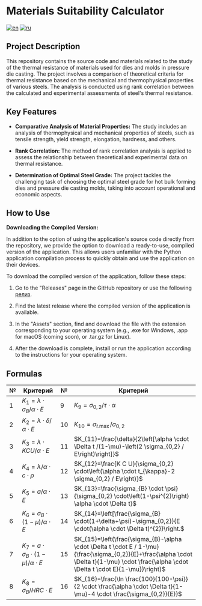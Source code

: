 # Materials Suitability Calculator

[![en](https://img.shields.io/badge/lang-en-red.svg)](https://github.com/teslaproduuction/Materials_Suitability_Calculator/blob/master/README_EN.md)
[![ru](https://img.shields.io/badge/lang-ru-yellow.svg)](https://github.com/teslaproduuction/Materials_Suitability_Calculator/blob/master/README.md)

## Project Description

This repository contains the source code and materials related to the study of the thermal resistance of materials used for dies and molds in pressure die casting. The project involves a comparison of theoretical criteria for thermal resistance based on the mechanical and thermophysical properties of various steels. The analysis is conducted using rank correlation between the calculated and experimental assessments of steel's thermal resistance.

## Key Features

- **Comparative Analysis of Material Properties:** The study includes an analysis of thermophysical and mechanical properties of steels, such as tensile strength, yield strength, elongation, hardness, and others.

- **Rank Correlation:** The method of rank correlation analysis is applied to assess the relationship between theoretical and experimental data on thermal resistance.

- **Determination of Optimal Steel Grade:** The project tackles the challenging task of choosing the optimal steel grade for hot bulk forming dies and pressure die casting molds, taking into account operational and economic aspects.

## How to Use

**Downloading the Compiled Version:**

In addition to the option of using the application's source code directly from the repository, we provide the option to download a ready-to-use, compiled version of the application. This allows users unfamiliar with the Python application compilation process to quickly obtain and use the application on their devices.

To download the compiled version of the application, follow these steps:

1. Go to the "Releases" page in the GitHub repository or use the following [релиз](https://github.com/teslaproduuction/Materials_Suitability_Calculator/releases).

2. Find the latest release where the compiled version of the application is available.

3. In the "Assets" section, find and download the file with the extension corresponding to your operating system (e.g., .exe for Windows, .app for macOS (coming soon), or .tar.gz for Linux).

4. After the download is complete, install or run the application according to the instructions for your operating system.

## Formulas

| № | Критерий | № | Критерий |
|---|----------|---|----------|
| 1 | $K_{1}=\lambda \cdot \sigma_{B} / \alpha \cdot E$ | 9 | $K_{9}=\sigma_{0,2} / \tau \cdot \alpha$ |
| 2 | $K_{2}=\lambda \cdot \delta / \alpha \cdot E$ | 10 | $K_{10}=\sigma_{t . \max } / \sigma_{0,2}$ |
| 3 | $K_{3}=\lambda \cdot K C U / \alpha \cdot E$ | 11 | $K_{11}=\frac{\delta}{2\left[\alpha \cdot \Delta t /(1-\mu)-\left(2 \sigma_{0,2} / E\right)\right]}$ |
| 4 | $K_{4}=\lambda / \alpha \cdot c \cdot \rho$ | 12 | $K_{12}=\frac{K C U}{\sigma_{0,2} \cdot\left(\alpha \cdot t_{\kappa}-2 \sigma_{0,2} / E\right)}$ |
| 5 | $K_{5}=a / \alpha \cdot E$ | 13 | $K_{13}=\frac{\sigma_{B} \cdot \psi}{\sigma_{0,2} \cdot\left(1-\psi^{2}\right) \alpha \cdot \Delta t}$ |
| 6 | $K_{6}=\sigma_{B} \cdot(1-\mu) / \alpha \cdot E$ | 14 | $K_{14}=\left[\frac{\sigma_{B} \cdot(1+\delta+\psi)-\sigma_{0,2}}{E \cdot(\alpha \cdot \Delta t)^{2}}\right.$ |
| 7 | $K_{7}=a \cdot \sigma_{B} \cdot(1-\mu) / \alpha \cdot E$ | 15 | $K_{15}=\left(\frac{\sigma_{B}-\alpha \cdot \Delta t \cdot E / 1-\mu}{\frac{\sigma_{0,2}}{E}+\frac{\alpha \cdot \Delta t}{1-\mu} \cdot \frac{\alpha \cdot \Delta t \cdot E}{1-\mu}}\right)$ |
| 8 | $K_{8}=\sigma_{B} / H R C \cdot E$ | 16 | $K_{16}=\frac{\ln \frac{100}{100-\psi}}{2 \cdot \frac{\alpha \cdot \Delta t}{1-\mu}-4 \cdot \frac{\sigma_{0,2}}{E}}$ |
